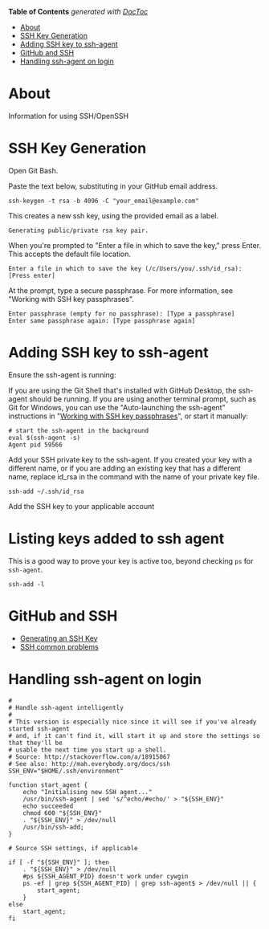 <!-- START doctoc generated TOC please keep comment here to allow auto update -->
<!-- DON'T EDIT THIS SECTION, INSTEAD RE-RUN doctoc TO UPDATE -->
**Table of Contents**  *generated with [DocToc](https://github.com/thlorenz/doctoc)*

- [About](#about)
- [SSH Key Generation](#ssh-key-generation)
- [Adding SSH key to ssh-agent](#adding-ssh-key-to-ssh-agent)
- [GitHub and SSH](#github-and-ssh)
- [Handling ssh-agent on login](#handling-ssh-agent-on-login)

<!-- END doctoc generated TOC please keep comment here to allow auto update -->

# About

Information for using SSH/OpenSSH

# SSH Key Generation

Open Git Bash.

Paste the text below, substituting in your GitHub email address.

```
ssh-keygen -t rsa -b 4096 -C "your_email@example.com"
```

This creates a new ssh key, using the provided email as a label.

```
Generating public/private rsa key pair.
```

When you're prompted to "Enter a file in which to save the key," press Enter. This accepts the default file location.

```
Enter a file in which to save the key (/c/Users/you/.ssh/id_rsa):[Press enter]
```

At the prompt, type a secure passphrase. For more information, see "Working with SSH key passphrases".

```
Enter passphrase (empty for no passphrase): [Type a passphrase]
Enter same passphrase again: [Type passphrase again]
```

# Adding SSH key to ssh-agent

Ensure the ssh-agent is running:

If you are using the Git Shell that's installed with GitHub Desktop, the ssh-agent should be running. 
If you are using another terminal prompt, such as Git for Windows, you can use the "Auto-launching the ssh-agent" instructions in 
"[Working with SSH key passphrases](https://help.github.com/articles/working-with-ssh-key-passphrases)", or start it manually: 

```
# start the ssh-agent in the background
eval $(ssh-agent -s)
Agent pid 59566
```

Add your SSH private key to the ssh-agent. If you created your key with a different name, or if you are adding an existing key that has a different name, replace id_rsa in the command with the name of your private key file.

```
ssh-add ~/.ssh/id_rsa
```

Add the SSH key to your applicable account

# Listing keys added to ssh agent

This is a good way to prove your key is active too, beyond checking `ps` for `ssh-agent`.
```
ssh-add -l
```

# GitHub and SSH

* [Generating an SSH Key](https://help.github.com/articles/generating-an-ssh-key/)
* [SSH common problems](https://help.github.com/ssh-issues/)

# Handling ssh-agent on login

```
#
# Handle ssh-agent intelligently
#
# This version is especially nice since it will see if you've already started ssh-agent 
# and, if it can't find it, will start it up and store the settings so that they'll be 
# usable the next time you start up a shell.
# Source: http://stackoverflow.com/a/18915067
# See also: http://mah.everybody.org/docs/ssh
SSH_ENV="$HOME/.ssh/environment"

function start_agent {
    echo "Initialising new SSH agent..."
    /usr/bin/ssh-agent | sed 's/^echo/#echo/' > "${SSH_ENV}"
    echo succeeded
    chmod 600 "${SSH_ENV}"
    . "${SSH_ENV}" > /dev/null
    /usr/bin/ssh-add;
}

# Source SSH settings, if applicable

if [ -f "${SSH_ENV}" ]; then
    . "${SSH_ENV}" > /dev/null
    #ps ${SSH_AGENT_PID} doesn't work under cywgin
    ps -ef | grep ${SSH_AGENT_PID} | grep ssh-agent$ > /dev/null || {
        start_agent;
    }
else
    start_agent;
fi
```
